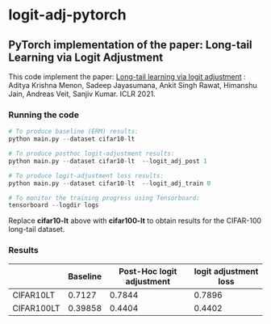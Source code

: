# logit-adj-pytorch
## PyTorch implementation of the paper: Long-tail Learning via Logit Adjustment
This code implement the paper:
[Long-tail learning via logit adjustment](https://arxiv.org/abs/2007.07314) : Aditya Krishna Menon, Sadeep Jayasumana, Ankit Singh Rawat, Himanshu Jain, Andreas Veit, Sanjiv Kumar. ICLR 2021.

### Running the code
```python
# To produce baseline (ERM) results:
python main.py --dataset cifar10-lt

# To produce posthoc logit-adjustment results:
python main.py --dataset cifar10-lt  --logit_adj_post 1

# To produce logit-adjustment loss results:
python main.py --dataset cifar10-lt  --logit_adj_train 0

# To monitor the training progress using Tensorboard:
tensorboard --logdir logs


```

Replace **cifar10-lt** above with **cifar100-lt** to obtain results for the CIFAR-100 long-tail dataset.

### Results

|   | Baseline | Post-Hoc logit adjustment | logit adjustment loss|
| ------------- | ------------- | ------- | -------      |
| CIFAR10LT  | 0.7127  |   0.7844 | 0.7896 |
| CIFAR100LT | 0.39858 | 0.4404 | 0.4402 |
